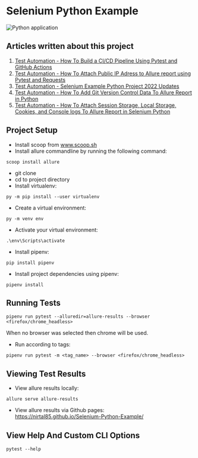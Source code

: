 # Selenium Python Example

![Python application](https://github.com/nirtal85/Selenium-Python-Example/workflows/Python%20application/badge.svg)

## Articles written about this project

1. [Test Automation - How To Build a CI/CD Pipeline Using Pytest and GitHub Actions](https://www.linkedin.com/pulse/test-automation-how-build-cicd-pipeline-using-pytest-nir-tal/)
2. [Test Automation - How To Attach Public IP Adress to Allure report using Pytest and Requests](https://www.linkedin.com/pulse/test-automation-how-attach-public-ip-adress-allure-report-nir-tal/)
3. [Test Automation - Selenium Example Python Project 2022 Updates](https://www.linkedin.com/pulse/test-automation-selenium-example-python-project-2022-nir-tal/)
4. [Test Automation - How To Add Git Version Control Data To Allure Report in Python](https://www.linkedin.com/pulse/test-automation-how-add-git-version-control-data-allure-nir-tal/)
4. [Test Automation - How To Attach Session Storage, Local Storage, Cookies, and Console logs To Allure Report in Selenium Python](https://www.linkedin.com/pulse/test-automation-how-attach-session-storage-local-cookies-nir-tal/)

## Project Setup

* Install scoop from www.scoop.sh
* Install allure commandline by running the following command:

```
scoop install allure
```

* git clone
* cd to project directory
* Install virtualenv:

```
py -m pip install --user virtualenv
```

* Create a virtual environment:

```
py -m venv env
```

* Activate your virtual environment:

```
.\env\Scripts\activate
```

* Install pipenv:

```
pip install pipenv
```

* Install project dependencies using pipenv:

```
pipenv install
```

## Running Tests

```
pipenv run pytest --alluredir=allure-results --browser <firefox/chrome_headless>
```

When no browser was selected then chrome will be used.

* Run according to tags:

```
pipenv run pytest -m <tag_name> --browser <firefox/chrome_headless>
```

## Viewing Test Results

* View allure results locally:

```
allure serve allure-results
```

* View allure results via Github pages:<br/>
  https://nirtal85.github.io/Selenium-Python-Example/

## View Help And Custom CLI Options

```
pytest --help
```
